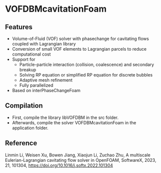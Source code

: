 # VOFDBMcavitationFoam

## Features

- Volume-of-Fluid (VOF) solver with phasechange for cavitating flows coupled with Lagrangian library
- Conversion of small VOF elements to Lagrangian parcels to reduce computational cost
- Support for
  - Particle-particle interaction (collision, coalescence) and secondary breakup
  - Solving RP equation or simplified RP equation for discrete bubbles
  - Adaptive mesh refinement
  - Fully parallelized
- Based on interPhaseChangeFoam

## Compilation

- First, compile the library libVOFDBM in the src folder.
- Afterwards, compile the solver VOFDBMcavitationFoam in the application folder.

## Reference
Linmin Li, Weisen Xu, Bowen Jiang, Xiaojun Li, Zuchao Zhu, A multiscale Eulerian-Lagrangian cavitating flow solver in OpenFOAM, SoftwareX, 2023, 21, 101304, https://doi.org/10.1016/j.softx.2022.101304
